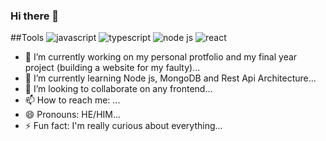 ### Hi there 👋

<!--
**Hassan-Ib/Hassan-Ib** is a ✨ _special_ ✨ repository because its `README.md` (this file) appears on your GitHub profile.
-->

<!-- ![alt te](./public/img/About-Hassan-Ibrahim-Ayomide-Developer-Bookworm-chess-enthusiast.png) -->

##Tools
![javascript](./public/icon8-javascript.svg)
![typescript](./public/icon8-typescript.svg)
![node js](./public/icon8-nodejs.svg)
![react](./public/icon8-react.svg)

- 🔭 I’m currently working on my personal protfolio and my final year project (building a website for my faulty)...
- 🌱 I’m currently learning Node js, MongoDB and Rest Api Architecture...
- 👯 I’m looking to collaborate on any frontend...
  <!-- - 🤔 I’m looking for help with ... -->
  <!-- - 💬 Ask me about .. -->
- 📫 How to reach me: ...
- 😄 Pronouns: HE/HIM...
- ⚡ Fun fact: I'm really curious about everything...
